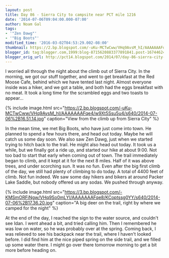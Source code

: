 ```yaml
---
layout: post
title: Day 86 - Sierra City to campsite near PCT mile 1216
date: '2014-07-06T09:04:00.000-07:00'
author: Noam Gal
tags:
- '"Zen Dawg"'
- '"Big Boots"'
modified_time: '2016-03-02T04:53:29.002-08:00'
thumbnail: https://2.bp.blogspot.com/-uKu-MCTwCww/VHq9AvsM_hI/AAAAAAAFqe4/w9Xt5Ssu5u4/s72-c/2014-07-06%2B16.51.14.jpg
blogger_id: tag:blogger.com,1999:blog-8715620883377891841.post-1674462435634668432
blogger_orig_url: http://pct14.blogspot.com/2014/07/day-86-sierra-city-to-campsite-near-pct.html
---
```


I worried all through the night about the climb out of Sierra City. In the morning, we got our stuff together, and
 went to get breakfast at the Red Moose Cafe, behind which we have tented last night. Almost everyone inside was a
 hiker, and we got a table, and both had the eggs breakfast with no meat. It took a long time for the scrambled eggs
 and two toasts to appear...

 
{% include image.html src="https://2.bp.blogspot.com/-uKu-MCTwCww/VHq9AvsM_hI/AAAAAAAFqe4/w9Xt5Ssu5u4/s640/2014-07-06%2B16.51.14.jpg" caption="View from the climb up from Sierra City" %}

 In the mean time, we met Big Boots, who have just come into town. He planned to spend a few hours there, and head
 out today. Maybe he will catch us some day soon. We also saw Zen Dawg, just when we started trying to hitch back to
 the trail. He might also head out today.
It took us a while, but we finally got a ride up, and started our hike
 at about 9:00. Not too bad to start that early when coming out of town.
The trail immediately began to climb,
 and it kept at it for the next 8 miles. Half of it was above trees, and under scorching sun. It was no fun. Even
 after the big first climb of the day, we still had plenty of climbing to do today. A total of 4400 feet of climb.
 Not fun indeed.
We saw some day hikers and bikers at around Packer Lake Saddle, but nobody offered us any sodas.
 We pushed through anyway.

 
{% include image.html src="https://3.bp.blogspot.com/-KMSmORFiNgw/VHq9So0mLYI/AAAAAAAFqe8/KCoptssg0YY/s640/2014-07-06%2B17.36.20.jpg" caption="A big deer on the trail, right by where we camped for the night" %}

 At the end of the day, I reached the sign to the water source, and couldn't see Idan. I went ahead a bit, and tried
 calling him. Then I remembered he was low on water, so he was probably over at the spring. Coming back, I was
 relieved to see his backpack near the trail, where I haven't looked before. I did find him at the nice piped spring
 on the side trail, and we filled up some water there. I might go over there tomorrow morning to get a bit more
 before heading on.
